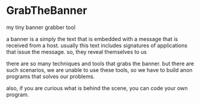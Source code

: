 # GrabTheBanner
my tiny banner grabber tool

a banner is a simply the text that is embedded with a message that is received from a host.
usually this text includes signatures of applications that issue the message. so, they reveal themselves to us

there are so many techniques and tools that grabs the banner.
but there are such scenarios, we are unable to use these tools, so we have to build anon programs that solves our problems.

also, if you are curious what is behind the scene, you can code your own program.
